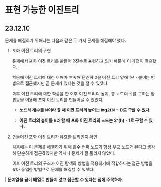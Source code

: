 # 표현 가능한 이진트리

## 23.12.10
문제를 해결하기 위해서는 다음과 같은 두 가지 문제를 해결해야 했다.

1. 포화 이진 트리의 구현

    문제에서 포화 이진 트리를 만들어 2진수로 표현하고 있기 떄문에 이 과정이 필요했다.

    처음에 이진 트리에 대한 이해가 부족해 단순히 0을 이진 트리 앞에 하나 붙이는 방법으로 접근했지만 곧 문제가 있다는 것을 알 수 있었다.

    이후 이진 트리에 대한 학습을 한 이후 이진 트리의 높이, 총 노드의 수를 구하는 방법등을 이용해 포화 이진 트리를 만들어낼 수 있었다.

    - **노드의 개수를 N이라 할 때 이진 트리의 높이는 log2(N + 1)로 구할 수 있다.**

    - **이진 트리의 높이를 h라 할 때 포화 이진 트리의 노드는 2^(h) - 1로 구할 수 있다.**

2. 만들어진 포화 이진 트리가 유효한 트리인지 확인

    처음에는 이 문제를 해결하기 위해 홀수 번째 노드가 항상 부모 노드가 된다고 생각해 단순하게 접근하였지만 역시나 문제가 잘 풀리지 않았다. 

    이후 이진 트리의 구조가 이진 탐색의 방법을 적용하기에 적합하다는 접근 방법을 찾아 동일한 방법으로 문제를 해결할 수 있었다.


| **문자열을 굳이 배열로 만들지 않고 접근할 수 있다는 점에 주목하자.**
